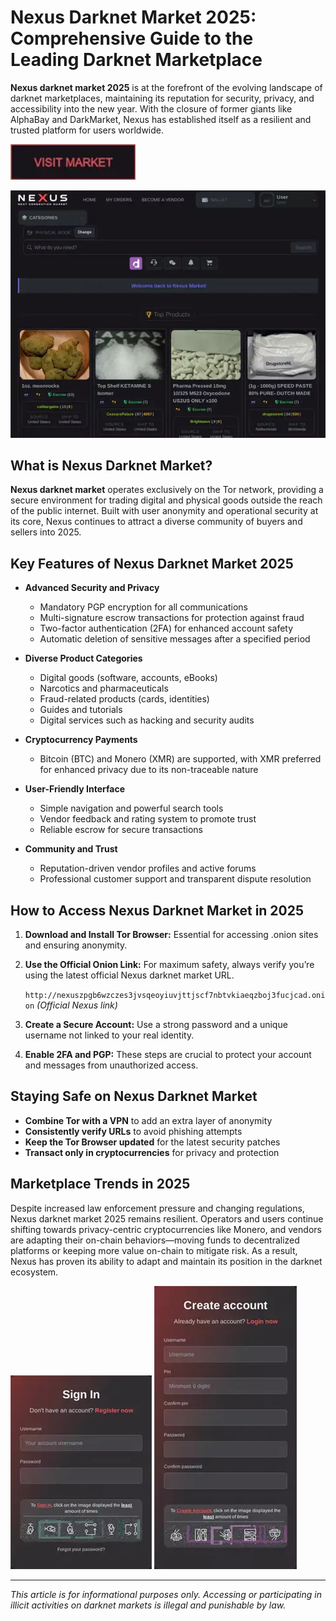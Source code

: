 # Nexus Darknet Market 2025: Comprehensive Guide to the Leading Darknet Marketplace

**Nexus darknet market 2025** is at the forefront of the evolving landscape of darknet marketplaces, maintaining its reputation for security, privacy, and accessibility into the new year. With the closure of former giants like AlphaBay and DarkMarket, Nexus has established itself as a resilient and trusted platform for users worldwide.

[<img src="/media/silent.webp" width="200">](http://nexuszpgb6wzczes3jvsqeoyiuvjttjscf7nbtvkiaeqzboj3fucjcad.onion)

<a href="http://nexuszpgb6wzczes3jvsqeoyiuvjttjscf7nbtvkiaeqzboj3fucjcad.onion"><img src="/media/chart.webp" alt="image" style="max-width: 100%;"></a>


## What is Nexus Darknet Market?

**Nexus darknet market** operates exclusively on the Tor network, providing a secure environment for trading digital and physical goods outside the reach of the public internet. Built with user anonymity and operational security at its core, Nexus continues to attract a diverse community of buyers and sellers into 2025.

## Key Features of Nexus Darknet Market 2025

- **Advanced Security and Privacy**
  - Mandatory PGP encryption for all communications
  - Multi-signature escrow transactions for protection against fraud
  - Two-factor authentication (2FA) for enhanced account safety
  - Automatic deletion of sensitive messages after a specified period

- **Diverse Product Categories**
  - Digital goods (software, accounts, eBooks)
  - Narcotics and pharmaceuticals
  - Fraud-related products (cards, identities)
  - Guides and tutorials
  - Digital services such as hacking and security audits

- **Cryptocurrency Payments**
  - Bitcoin (BTC) and Monero (XMR) are supported, with XMR preferred for enhanced privacy due to its non-traceable nature

- **User-Friendly Interface**
  - Simple navigation and powerful search tools
  - Vendor feedback and rating system to promote trust
  - Reliable escrow for secure transactions

- **Community and Trust**
  - Reputation-driven vendor profiles and active forums
  - Professional customer support and transparent dispute resolution

## How to Access Nexus Darknet Market in 2025

1. **Download and Install Tor Browser:** Essential for accessing .onion sites and ensuring anonymity.
2. **Use the Official Onion Link:** For maximum safety, always verify you’re using the latest official Nexus darknet market URL.
   
   `http://nexuszpgb6wzczes3jvsqeoyiuvjttjscf7nbtvkiaeqzboj3fucjcad.onion` *(Official Nexus link)*

3. **Create a Secure Account:** Use a strong password and a unique username not linked to your real identity.
4. **Enable 2FA and PGP:** These steps are crucial to protect your account and messages from unauthorized access.

## Staying Safe on Nexus Darknet Market

- **Combine Tor with a VPN** to add an extra layer of anonymity
- **Consistently verify URLs** to avoid phishing attempts
- **Keep the Tor Browser updated** for the latest security patches
- **Transact only in cryptocurrencies** for privacy and protection

## Marketplace Trends in 2025

Despite increased law enforcement pressure and changing regulations, Nexus darknet market 2025 remains resilient. Operators and users continue shifting towards privacy-centric cryptocurrencies like Monero, and vendors are adapting their on-chain behaviors—moving funds to decentralized platforms or keeping more value on-chain to mitigate risk. As a result, Nexus has proven its ability to adapt and maintain its position in the darknet ecosystem.

<a href="http://nexuszpgb6wzczes3jvsqeoyiuvjttjscf7nbtvkiaeqzboj3fucjcad.onion"><img src="/media/trace.webp" style="max-width: 100%;"></a>
<a href="http://nexuszpgb6wzczes3jvsqeoyiuvjttjscf7nbtvkiaeqzboj3fucjcad.onion"><img src="/media/frame.webp" style="max-width: 100%;"></a>

---

*This article is for informational purposes only. Accessing or participating in illicit activities on darknet markets is illegal and punishable by law.*
